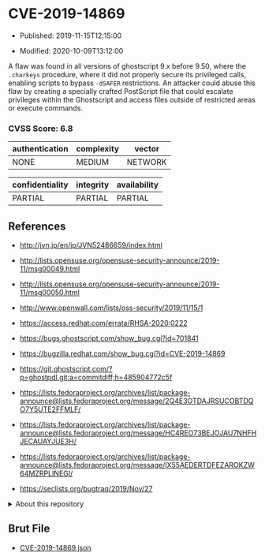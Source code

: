# CVE-2019-14869

- Published: 2019-11-15T12:15:00

- Modified: 2020-10-09T13:12:00

A flaw was found in all versions of ghostscript 9.x before 9.50, where the `.charkeys` procedure, where it did not properly secure its privileged calls, enabling scripts to bypass `-dSAFER` restrictions. An attacker could abuse this flaw by creating a specially crafted PostScript file that could escalate privileges within the Ghostscript and access files outside of restricted areas or execute commands.

### CVSS Score: **6.8**

| authentication | complexity | vector |
| --- | --- | --- |
| NONE | MEDIUM | NETWORK |

| confidentiality | integrity | availability |
| --- | --- | --- |
| PARTIAL | PARTIAL | PARTIAL |

## References

* http://jvn.jp/en/jp/JVN52486659/index.html

* http://lists.opensuse.org/opensuse-security-announce/2019-11/msg00049.html

* http://lists.opensuse.org/opensuse-security-announce/2019-11/msg00050.html

* http://www.openwall.com/lists/oss-security/2019/11/15/1

* https://access.redhat.com/errata/RHSA-2020:0222

* https://bugs.ghostscript.com/show_bug.cgi?id=701841

* https://bugzilla.redhat.com/show_bug.cgi?id=CVE-2019-14869

* https://git.ghostscript.com/?p=ghostpdl.git;a=commitdiff;h=485904772c5f

* https://lists.fedoraproject.org/archives/list/package-announce@lists.fedoraproject.org/message/2Q4E3OTDAJRSUCOBTDQO7Y5UTE2FFMLF/

* https://lists.fedoraproject.org/archives/list/package-announce@lists.fedoraproject.org/message/HC4REO73BEJOJAU7NHFHJECAUAYJUE3H/

* https://lists.fedoraproject.org/archives/list/package-announce@lists.fedoraproject.org/message/IX55AEDERTDFEZAROKZW64MZRPLINEGI/

* https://seclists.org/bugtraq/2019/Nov/27

<details>
<summary>About this repository</summary> 

  This repository is part of the project [Live Hack CVE](https://github.com/Live-Hack-CVE). Main website can be found [www.live-hack.org](https://www.live-hack.org) 
  
  Made by [Sn0wAlice](https://github.com/Sn0wAlice) for the people that care about security and need to have a feed of the latest CVEs. Hope you enjoy it, don't forget to star the repo and follow me on [Twitter](https://twitter.com/Sn0wAlice) and [Github](https://github.com/Sn0wAlice). And that is my [personnal website](https://www.alice-snow.me/)

  - [Home Page](https://github.com/Live-Hack-CVE)
  - [Framework](https://github.com/Live-Hack-CVE/cve-framework)
  - [CVE database](https://github.com/Live-Hack-CVE/full_database)
  - [Changelog](https://github.com/Live-Hack-CVE/Changelog)
</details>

## Brut File

* [CVE-2019-14869.json](https://raw.githubusercontent.com/Live-Hack-CVE/full_database/main/cves/2019/CVE-2019-14869.json)

